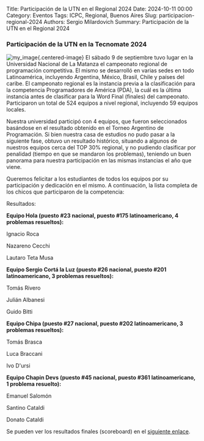 Title: Participación de la UTN en el Regional 2024
Date: 2024-10-11 00:00
Category: Eventos
Tags: ICPC, Regional, Buenos Aires
Slug: participacion-regional-2024
Authors: Sergio Milardovich
Summary: Participación de la UTN en el Regional 2024

### Participación de la UTN en la Tecnomate 2024

![ my_image](../images/regional_2024_2.jpg "Participación UTN Regional 2024"){.centered-image}
El sábado 9 de septiembre tuvo lugar en la Universidad Nacional de La Matanza el campeonato regional de programación competitiva. El mismo se desarrolló en varias sedes en todo Latinoamérica, incluyendo Argentina, México, Brasil, Chile y países del caribe. El campeonato regional es la instancia previa a la clasificación para la competencia Programadores de América (PDA), la cuál es la última instancia antes de clasificar para la Word Final (finales) del campeonato. Participaron un total de 524 equipos a nivel regional, incluyendo 59 equipos locales.

Nuestra universidad participó con 4 equipos, que fueron seleccionados basándose en el resultado obtenido en el Torneo Argentino de Programación. Si bien nuestra casa de estudios no pudo pasar a la siguiente fase, obtuvo un resultado histórico, situando a algunos de nuestros equipos cerca del TOP 30% regional, y no pudiendo clasificar por penalidad (tiempo en que se mandaron los problemas), teniendo un buen panorama para nuestra participación en las mismas instancias el año que viene. 

Queremos felicitar a los estudiantes de todos los equipos por su participación y dedicación en el mismo. A continuación, la lista completa de los chicos que participaron de la competencia:

Resultados:


**Equipo Hola (puesto #23 nacional, puesto #175 latinoamericano, 4 problemas resueltos):**

Ignacio Roca

Nazareno Cecchi

Lautaro Teta Musa

**Equipo Sergio Cortá la Luz (puesto #26 nacional, puesto #201 latinoamericano, 3 problemas resueltos):**

Tomás Rivero

Julián Albanesi

Guido Bitti


**Equipo Chipa (puesto #27 nacional, puesto #202 latinoamericano, 3 problemas resueltos):**

Tomás Brasca

Luca Braccani

Ivo D'ursi

**Equipo Chapin Devs (puesto #45 nacional, puesto #361 latinoamericano, 1 problema resuelto):**

Emanuel Salomón

Santino Cataldi

Donato Cataldi

Se pueden ver los resultados finales (scoreboard) en el [siguiente enlace](https://scorelatam.naquadah.com.br/latam-2024/).


